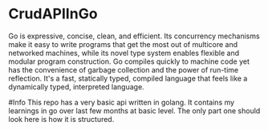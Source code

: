 # CrudAPIInGo
Go is expressive, concise, clean, and efficient. Its concurrency mechanisms make it easy to write programs that get the most out of multicore and networked machines, while its novel type system enables flexible and modular program construction. Go compiles quickly to machine code yet has the convenience of garbage collection and the power of run-time reflection. It's a fast, statically typed, compiled language that feels like a dynamically typed, interpreted language.

#Info
This repo has a very basic api written in golang. 
It contains my learnings in go over last few months at basic level.
The only part one should look here is how it is structured. 
